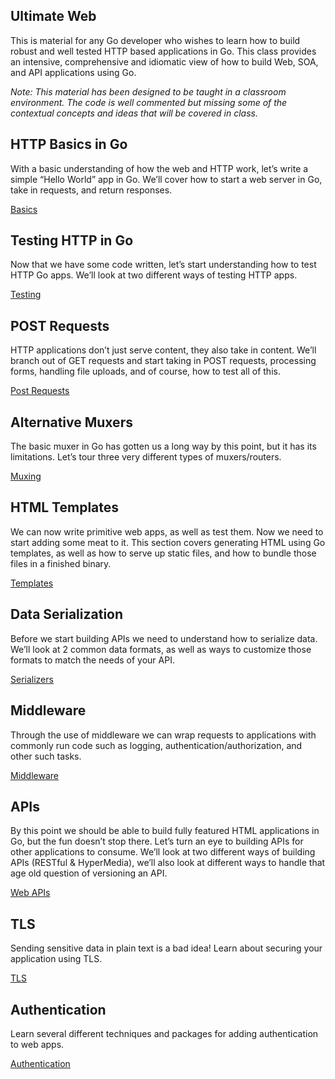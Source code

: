 ## Ultimate Web

This is material for any Go developer who wishes to learn how to build robust
and well tested HTTP based applications in Go. This class provides an intensive,
comprehensive and idiomatic view of how to build Web, SOA, and API applications
using Go.

*Note: This material has been designed to be taught in a classroom environment.
The code is well commented but missing some of the contextual concepts and ideas
that will be covered in class.*

## HTTP Basics in Go

With a basic understanding of how the web and HTTP work, let’s write a simple
“Hello World” app in Go. We’ll cover how to start a web server in Go, take in
requests, and return responses.

[Basics](../../web/basics/README.md)

## Testing HTTP in Go

Now that we have some code written, let’s start understanding how to test HTTP
Go apps. We’ll look at two different ways of testing HTTP apps.

[Testing](../../web/testing/README.md)

## POST Requests

HTTP applications don’t just serve content, they also take in content. We’ll
branch out of GET requests and start taking in POST requests, processing forms,
handling file uploads, and of course, how to test all of this.

[Post Requests](../../web/posts/README.md)

## Alternative Muxers

The basic muxer in Go has gotten us a long way by this point, but it has its
limitations. Let’s tour three very different types of muxers/routers.

[Muxing](../../web/muxers/README.md)


## HTML Templates

We can now write primitive web apps, as well as test them. Now we need to start
adding some meat to it. This section covers generating HTML using Go templates,
as well as how to serve up static files, and how to bundle those files in a
finished binary.

[Templates](../../web/templates/README.md)

## Data Serialization

Before we start building APIs we need to understand how to serialize data. We’ll
look at 2 common data formats, as well as ways to customize those formats to
match the needs of your API.

[Serializers](../../web/serializers/README.md)

## Middleware

Through the use of middleware we can wrap requests to applications with commonly
run code such as logging, authentication/authorization, and other such tasks.

[Middleware](../../web/middleware/README.md)

## APIs

By this point we should be able to build fully featured HTML applications in Go,
but the fun doesn’t stop there. Let’s turn an eye to building APIs for other
applications to consume. We’ll look at two different ways of building APIs
(RESTful & HyperMedia), we’ll also look at different ways to handle that age old
question of versioning an API.

[Web APIs](../../web/apis/README.md)

## TLS

Sending sensitive data in plain text is a bad idea! Learn about securing your
application using TLS.

[TLS](../../web/tls/README.md)

## Authentication

Learn several different techniques and packages for adding authentication to web
apps.

[Authentication](../../web/auth/README.md)



<!-- MAYBE, TIME PERMITTING?

## Consuming HTTP APIs

What good is having an API if we can’t consume it? We’ll learn how to use Go to
speak with APIs, marshal & unmarshal data, set request headers, and more.

[Consuming APIs](../../web/consuming/README.md)


## Shutdown

We can create web servers like professionals now but what about when we need to
shut them down? Don't rudely interrupt anyone; shut them down gracefully!

[Shutdown](../../web/shutdown/README.md)

-->




<!-- NOT COVERED
## Sessions and Cookies

Managing sessions and cookies is an important part of every web application.
Whether it's keeping a user "logged in" or tracking who visits your site, these
concepts are essential to learn.

[Sessions and Cookies](../../web/sessions_cookies/README.md)

## Introduction to REST

The app is starting to get more complex, at this point we should start talking
about design patterns around building web applications, in particular we’ll
discuss RESTful design.

[REST](../../web/rest/README.md)

## Web Sockets

The web is changing and users are expecting fast, dynamic, and interactive web
applications. Web Sockets allow for direct two-way communication between the
front-end (JavaScript/HTML) and the back-end (Go).

[Web Sockets](../../web/sockets/README.md)
-->
